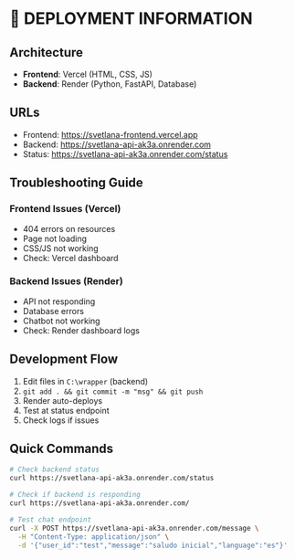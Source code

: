 # 🚀 DEPLOYMENT INFORMATION

## Architecture
- **Frontend**: Vercel (HTML, CSS, JS)
- **Backend**: Render (Python, FastAPI, Database)

## URLs
- Frontend: https://svetlana-frontend.vercel.app
- Backend: https://svetlana-api-ak3a.onrender.com
- Status: https://svetlana-api-ak3a.onrender.com/status

## Troubleshooting Guide

### Frontend Issues (Vercel)
- 404 errors on resources
- Page not loading
- CSS/JS not working
- Check: Vercel dashboard

### Backend Issues (Render)
- API not responding
- Database errors
- Chatbot not working
- Check: Render dashboard logs

## Development Flow
1. Edit files in `C:\wrapper` (backend)
2. `git add . && git commit -m "msg" && git push`
3. Render auto-deploys
4. Test at status endpoint
5. Check logs if issues

## Quick Commands
```bash
# Check backend status
curl https://svetlana-api-ak3a.onrender.com/status

# Check if backend is responding
curl https://svetlana-api-ak3a.onrender.com/

# Test chat endpoint
curl -X POST https://svetlana-api-ak3a.onrender.com/message \
  -H "Content-Type: application/json" \
  -d '{"user_id":"test","message":"saludo inicial","language":"es"}'
``` 